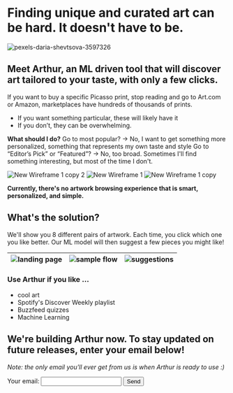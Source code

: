 # Finding unique and curated art can be hard. It doesn't have to be. 

![pexels-daria-shevtsova-3597326](https://user-images.githubusercontent.com/24867764/96948211-f18c7d00-1499-11eb-9027-9fed21ab8711.jpg)

## Meet Arthur, an ML driven tool that will discover art tailored to your taste, with only a few clicks.

If you want to buy a specific Picasso print, stop reading and go to Art.com or Amazon, marketplaces have hundreds of thousands of prints. 
- If you want something particular, these will likely have it
- If you don’t, they can be overwhelming. 

**What should I do?**
Go to most popular? → No, I want to get something more personalized, something that represents my own taste and style
Go to “Editor’s Pick” or “Featured”? → No, too broad. Sometimes I'll find something interesting, but most of the time I don't.

![New Wireframe 1 copy 2](https://user-images.githubusercontent.com/24867764/96949828-ab391d00-149d-11eb-8606-7a71d51e2d6b.png)
![New Wireframe 1](https://user-images.githubusercontent.com/24867764/96949946-f81cf380-149d-11eb-8820-21e06a16d3b2.png) ![New Wireframe 1 copy](https://user-images.githubusercontent.com/24867764/96949941-f5220300-149d-11eb-8e65-f4adbb350222.png) 

**Currently, there's no artwork browsing experience that is smart, personalized, and simple.**

## What's the solution? 
We'll show you 8 different pairs of artwork. Each time, you click which one you like better. Our ML model will then suggest a few pieces you might like!

![landing page](https://user-images.githubusercontent.com/24867764/96947226-7a55e980-1497-11eb-8053-1f58782e64ab.png)   |  ![sample flow](https://user-images.githubusercontent.com/24867764/96947268-935e9a80-1497-11eb-90ea-6365f249f24b.png) | ![suggestions](https://user-images.githubusercontent.com/24867764/96947282-9b1e3f00-1497-11eb-8d41-93bf9fe1945e.png)
:-------------------------:|:-------------------------:|:-------------------------:

### Use Arthur if you like ...
- cool art
- Spotify's Discover Weekly playlist
- Buzzfeed quizzes
- Machine Learning


## We're building Arthur now. To stay updated on future releases, enter your email below!
_Note: the only email you'll ever get from us is when Arthur is ready to use :)_

<form action="https://formspree.io/f/myybwnqp" method="POST">
  <label>
    Your email:
    <input type="email" name="_replyto">
  <input type="submit" value="Send">
</form>



